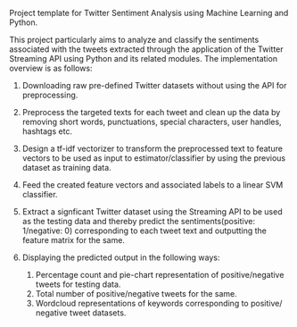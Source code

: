 Project template for Twitter Sentiment Analysis using Machine Learning and Python.

This project particularly aims to analyze and classify the sentiments associated with the tweets extracted through the application of the Twitter Streaming API using Python and its related modules. The implementation overview is as
follows:

1. Downloading raw pre-defined Twitter datasets without using the API for preprocessing.
2. Preprocess the targeted texts for each tweet and clean up the data by removing short words,
   punctuations, special characters, user handles, hashtags etc.
4. Design a tf-idf vectorizer to transform the preprocessed text to feature vectors to be used
   as input to estimator/classifier by using the previous dataset as training data.
5. Feed the created feature vectors and associated labels to a linear SVM classifier.
6. Extract a signficant Twitter dataset using the Streaming API to be used as the testing data
   and thereby predict the sentiments(positive: 1/negative: 0) corresponding to each tweet text
   and outputting the feature matrix for the same.
5. Displaying the predicted output in the following ways:

      1. Percentage count and pie-chart representation of positive/negative
         tweets for testing data.
      2. Total number of positive/negative tweets for the same.
      3. Wordcloud representations of keywords corresponding to positive/
         negative tweet datasets.
